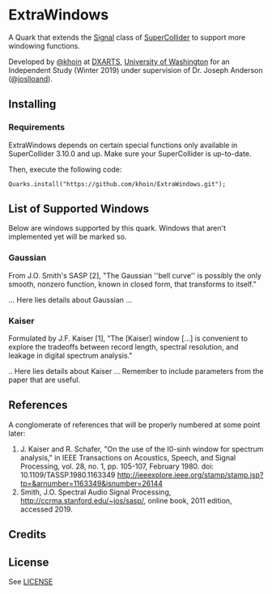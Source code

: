 # ExtraWindows

A Quark that extends the [Signal](http://doc.sccode.org/Classes/Signal.html) class of [SuperCollider](https://supercollider.github.io/) to support more windowing functions. 

Developed by [@khoin](https://github.com/khoin) at [DXARTS](https://dxarts.uw.edu/), [University of Washington](https://uw.edu/) for an Independent Study (Winter 2019) under supervision of Dr. Joseph Anderson ([@joslloand](https://github.com/joslloand)).

## Installing

### Requirements
ExtraWindows depends on certain special functions only available in SuperCollider 3.10.0 and up. Make sure your SuperCollider is up-to-date.

Then, execute the following code:
```supercollider
Quarks.install("https://github.com/khoin/ExtraWindows.git");
```

## List of Supported Windows

Below are windows supported by this quark. Windows that aren't implemented yet will be marked so.

### Gaussian 
From J.O. Smith's SASP [2], "The Gaussian ''bell curve'' is possibly the only smooth, nonzero function, known in closed form, that transforms to itself."

... Here lies details about Gaussian ... 

### Kaiser
Formulated by J.F. Kaiser [1], "The \[Kaiser\] window \[...\] is convenient to explore the tradeoffs between record length, spectral resolution, and leakage in digital spectrum analysis."

.. Here lies details about Kaiser ... Remember to include parameters from the paper that are useful.

## References

A conglomerate of references that will be properly numbered at some point later:

1. J. Kaiser and R. Schafer, "On the use of the I0-sinh window for spectrum analysis," in IEEE Transactions on Acoustics, Speech, and Signal Processing, vol. 28, no. 1, pp. 105-107, February 1980. doi: 10.1109/TASSP.1980.1163349 http://ieeexplore.ieee.org/stamp/stamp.jsp?tp=&arnumber=1163349&isnumber=26144
2. Smith, J.O. Spectral Audio Signal Processing, http://ccrma.stanford.edu/~jos/sasp/, online book, 2011 edition, accessed 2019.

## Credits

## License

See [LICENSE](LICENSE)